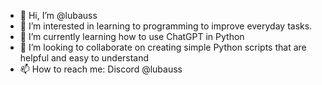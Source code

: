 - 👋 Hi, I’m @lubauss
- 👀 I’m interested in learning to programming to improve everyday tasks.
- 🌱 I’m currently learning how to use ChatGPT in Python
- 💞️ I’m looking to collaborate on creating simple Python scripts that are helpful and easy to understand
- 📫 How to reach me: Discord @lubauss

<!---
lubauss/lubauss is a ✨ special ✨ repository because its `README.md` (this file) appears on your GitHub profile.
You can click the Preview link to take a look at your changes.
--->
